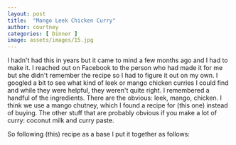 ```yaml
---
layout: post
title:  "Mango Leek Chicken Curry"
author: courtney
categories: [ Dinner ]
image: assets/images/15.jpg
---
```


I hadn't had this in years but it came to mind a few months ago and I had to make it. I reached out on Facebook to the person who had made it for me but she didn't remember the recipe so I had to figure it out on my own. I googled a bit to see what kind of leek or mango chicken curries I could find and while they were helpful, they weren't quite right. 
I remembered a handful of the ingredients. There are the obvious: leek, mango, chicken. I think we use a mango chutney, which I found a recipe for (this one) instead of buying. The other stuff that are probably obvious if you make a lot of curry: coconut milk and curry paste. 

So following (this) recipe as a base I put it together as follows:
